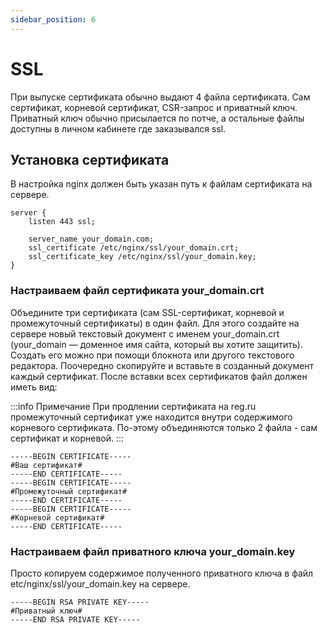 ```yaml
---
sidebar_position: 6
---
```


# SSL

При выпуске сертификата обычно выдают 4 файла сертификата. Сам сертификат, корневой сертификат, CSR-запрос и приватный ключ. Приватный ключ обычно присылается по потче, а остальные файлы доступны в личном кабинете где заказывался ssl.

## Установка сертификата

В настройка nginx должен быть указан путь к файлам сертификата на сервере.

```
server {
    listen 443 ssl;

    server_name your_domain.com;
    ssl_certificate /etc/nginx/ssl/your_domain.crt;
    ssl_certificate_key /etc/nginx/ssl/your_domain.key;
}
```

### Настраиваем файл сертификата your_domain.crt

Объедините три сертификата (сам SSL-сертификат, корневой и промежуточный сертификаты) в один файл. Для этого создайте на сервере новый текстовый документ с именем your_domain.crt (your_domain — доменное имя сайта, который вы хотите защитить). Создать его можно при помощи блокнота или другого текстового редактора. Поочередно скопируйте и вставьте в созданный документ каждый сертификат. После вставки всех сертификатов файл должен иметь вид:

:::info Примечание
При продлении сертификата на reg.ru промежуточный сертификат уже находится внутри содержимого корневого сертификата. По-этому объединяются только 2 файла - сам сертификат и корневой.
:::

```
-----BEGIN CERTIFICATE-----
#Ваш сертификат#
-----END CERTIFICATE-----
-----BEGIN CERTIFICATE-----
#Промежуточный сертификат#
-----END CERTIFICATE-----
-----BEGIN CERTIFICATE-----
#Корневой сертификат#
-----END CERTIFICATE-----
```

### Настраиваем файл приватного ключа your_domain.key

Просто копируем содержимое полученного приватного ключа в файл etc/nginx/ssl/your_domain.key на сервере.

```
-----BEGIN RSA PRIVATE KEY-----
#Приватный ключ#
-----END RSA PRIVATE KEY-----
```